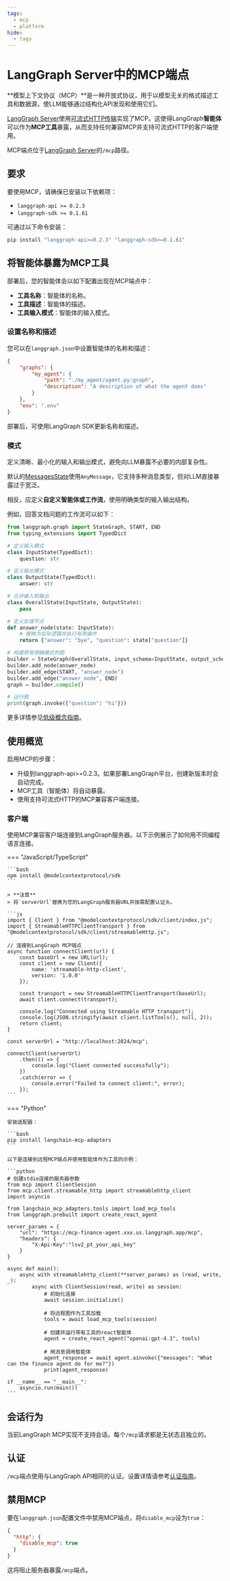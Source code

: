 ```yaml
---
tags:
  - mcp
  - platform
hide:
  - tags
---
```


# LangGraph Server中的MCP端点

**模型上下文协议（MCP）**是一种开放式协议，用于以模型无关的格式描述工具和数据源，使LLM能够通过结构化API发现和使用它们。

[LangGraph Server](./langgraph_server.md)使用[可流式HTTP传输](https://spec.modelcontextprotocol.io/specification/2025-03-26/basic/transports/#streamable-http)实现了MCP。这使得LangGraph**智能体**可以作为**MCP工具**暴露，从而支持任何兼容MCP并支持可流式HTTP的客户端使用。

MCP端点位于[LangGraph Server](./langgraph_server.md)的`/mcp`路径。

## 要求

要使用MCP，请确保已安装以下依赖项：

- `langgraph-api >= 0.2.3`
- `langgraph-sdk >= 0.1.61`

可通过以下命令安装：

```bash
pip install "langgraph-api>=0.2.3" "langgraph-sdk>=0.1.61"
```

## 将智能体暴露为MCP工具

部署后，您的智能体会以如下配置出现在MCP端点中：

- **工具名称**：智能体的名称。
- **工具描述**：智能体的描述。
- **工具输入模式**：智能体的输入模式。

### 设置名称和描述

您可以在`langgraph.json`中设置智能体的名称和描述：

```json
{
    "graphs": {
        "my_agent": {
            "path": "./my_agent/agent.py:graph",
            "description": "A description of what the agent does"
        }
    },
    "env": ".env"
}
```

部署后，可使用LangGraph SDK更新名称和描述。

### 模式

定义清晰、最小化的输入和输出模式，避免向LLM暴露不必要的内部复杂性。

默认的[MessagesState](./low_level.md#messagesstate)使用`AnyMessage`，它支持多种消息类型，但对LLM直接暴露过于宽泛。

相反，应定义**自定义智能体或工作流**，使用明确类型的输入输出结构。

例如，回答文档问题的工作流可以如下：

```python
from langgraph.graph import StateGraph, START, END
from typing_extensions import TypedDict

# 定义输入模式
class InputState(TypedDict):
    question: str

# 定义输出模式
class OutputState(TypedDict):
    answer: str

# 合并输入和输出
class OverallState(InputState, OutputState):
    pass

# 定义处理节点
def answer_node(state: InputState):
    # 替换为实际逻辑并执行有用操作
    return {"answer": "bye", "question": state["question"]}

# 构建带有明确模式的图
builder = StateGraph(OverallState, input_schema=InputState, output_schema=OutputState)
builder.add_node(answer_node)
builder.add_edge(START, "answer_node")
builder.add_edge("answer_node", END)
graph = builder.compile()

# 运行图
print(graph.invoke({"question": "hi"}))
```

更多详情参见[低级概念指南](https://langchain-ai.github.io/langgraph/concepts/low_level/#state)。

## 使用概览

启用MCP的步骤：

- 升级到langgraph-api>=0.2.3。如果部署LangGraph平台，创建新版本时会自动完成。
- MCP工具（智能体）将自动暴露。
- 使用支持可流式HTTP的MCP兼容客户端连接。

### 客户端

使用MCP兼容客户端连接到LangGraph服务器。以下示例展示了如何用不同编程语言连接。

=== "JavaScript/TypeScript"

    ```bash
    npm install @modelcontextprotocol/sdk
    ```

    > **注意**
    > 将`serverUrl`替换为您的LangGraph服务器URL并按需配置认证头。

    ```js
    import { Client } from "@modelcontextprotocol/sdk/client/index.js";
    import { StreamableHTTPClientTransport } from "@modelcontextprotocol/sdk/client/streamableHttp.js";

    // 连接到LangGraph MCP端点
    async function connectClient(url) {
        const baseUrl = new URL(url);
        const client = new Client({
            name: 'streamable-http-client',
            version: '1.0.0'
        });

        const transport = new StreamableHTTPClientTransport(baseUrl);
        await client.connect(transport);

        console.log("Connected using Streamable HTTP transport");
        console.log(JSON.stringify(await client.listTools(), null, 2));
        return client;
    }

    const serverUrl = "http://localhost:2024/mcp";

    connectClient(serverUrl)
        .then(() => {
            console.log("Client connected successfully");
        })
        .catch(error => {
            console.error("Failed to connect client:", error);
        });
    ```

=== "Python"

    安装适配器：

    ```bash
    pip install langchain-mcp-adapters
    ```

    以下是连接到远程MCP端点并使用智能体作为工具的示例：

    ```python
    # 创建stdio连接的服务器参数
    from mcp import ClientSession
    from mcp.client.streamable_http import streamablehttp_client
    import asyncio

    from langchain_mcp_adapters.tools import load_mcp_tools
    from langgraph.prebuilt import create_react_agent

    server_params = {
        "url": "https://mcp-finance-agent.xxx.us.langgraph.app/mcp",
        "headers": {
            "X-Api-Key":"lsv2_pt_your_api_key"
        }
    }

    async def main():
        async with streamablehttp_client(**server_params) as (read, write, _):
            async with ClientSession(read, write) as session:
                # 初始化连接
                await session.initialize()

                # 将远程图作为工具加载
                tools = await load_mcp_tools(session)

                # 创建并运行带有工具的react智能体
                agent = create_react_agent("openai:gpt-4.1", tools)

                # 用消息调用智能体
                agent_response = await agent.ainvoke({"messages": "What can the finance agent do for me?"})
                print(agent_response)

    if __name__ == "__main__":
        asyncio.run(main())
    ```

## 会话行为

当前LangGraph MCP实现不支持会话。每个`/mcp`请求都是无状态且独立的。

## 认证

`/mcp`端点使用与LangGraph API相同的认证。设置详情请参考[认证指南](./auth.md)。

## 禁用MCP

要在`langgraph.json`配置文件中禁用MCP端点，将`disable_mcp`设为`true`：

```json
{
  "http": {
    "disable_mcp": true
  }
}
```

这将阻止服务器暴露`/mcp`端点。